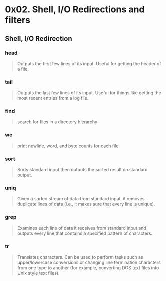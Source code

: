 # 0x02. Shell, I/O Redirections and filters
## Shell, I/O Redirection
### **head**
> Outputs the first few lines of its input. Useful for getting the header of a file.
### **tail**
> Outputs the last few lines of its input. Useful for things like getting the most recent entries from a log file.
### **find**
> search for files in a directory hierarchy
### **wc**
> print newline, word, and byte counts for each file
### **sort**
> Sorts standard input then outputs the sorted result on standard output.
### **uniq**
> Given a sorted stream of data from standard input, it removes duplicate lines of data (i.e., it makes sure that every line is unique).
### **grep**
> Examines each line of data it receives from standard input and outputs every line that contains a specified pattern of characters.
### **tr**
> Translates characters. Can be used to perform tasks such as upper/lowercase conversions or changing line termination characters from one type to another (for example, converting DOS text files into Unix style text files).
